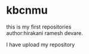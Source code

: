 # kbcnmu
this is my first  repositories
<br>
author:hirakani ramesh devare.
<body>
  I have upload my repository
</body>
